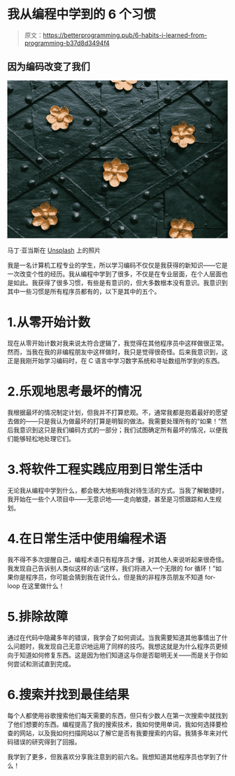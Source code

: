 # 我从编程中学到的 6 个习惯

> 原文：<https://betterprogramming.pub/6-habits-i-learned-from-programming-b37d8d3494f4>

## 因为编码改变了我们

![](img/30bb025f33efe8588a72f6b2d68e9cd9.png)

马丁·亚当斯在 [Unsplash](https://unsplash.com?utm_source=medium&utm_medium=referral) 上的照片

我是一名计算机工程专业的学生，所以学习编码不仅仅是我获得的新知识——它是一次改变个性的经历。我从编程中学到了很多，不仅是在专业层面，在个人层面也是如此。我获得了很多习惯，有些是有意识的，但大多数根本没有意识。我意识到其中一些习惯是所有程序员都有的，以下是其中的五个。

# 1.从零开始计数

现在从零开始计数对我来说太符合逻辑了，我觉得在其他程序员中这样做很正常。然而，当我在我的非编程朋友中这样做时，我只是觉得很奇怪。后来我意识到，这正是我刚开始学习编码时，在 C 语言中学习数字系统和寻址数组所学到的东西。

# 2.乐观地思考最坏的情况

我根据最坏的情况制定计划，但我并不打算悲观。不，通常我都是抱着最好的愿望去做的——只是我认为做最坏的打算是明智的做法。我需要处理所有的“如果！”然后我意识到这只是我们编码方式的一部分；我们试图确定所有最坏的情况，以便我们能够轻松地处理它们。

# 3.将软件工程实践应用到日常生活中

无论我从编程中学到什么，都会极大地影响我对待生活的方式。当我了解敏捷时，我开始在一些个人项目中——无意识地——走向敏捷，甚至是习惯跟踪和人生规划。

# 4.在日常生活中使用编程术语

我不得不多次提醒自己，编程术语只有程序员才懂，对其他人来说听起来很奇怪。我发现自己告诉别人类似这样的话:“这样，我们将进入一个无限的 for 循环！”如果你是程序员，你可能会猜到我在说什么，但是我的非程序员朋友不知道 for-loop 在这里做什么！

# 5.排除故障

通过在代码中隐藏多年的错误，我学会了如何调试。当我需要知道其他事情出了什么问题时，我发现自己无意识地运用了同样的技巧。我想这就是为什么程序员更倾向于知道如何修复东西。这是因为他们知道这与你是否聪明无关——而是关于你如何尝试和测试直到完成。

# 6.搜索并找到最佳结果

每个人都使用谷歌搜索他们每天需要的东西，但只有少数人在第一次搜索中就找到了他们想要的东西。编程提高了我的搜索技术，我如何使用单词，我如何选择要检查的网站，以及我如何扫描网站以了解它是否有我要搜索的内容。我猜多年来对代码错误的研究得到了回报。

我学到了更多，但我喜欢分享我注意到的前六名。我想知道其他程序员也学到了什么！